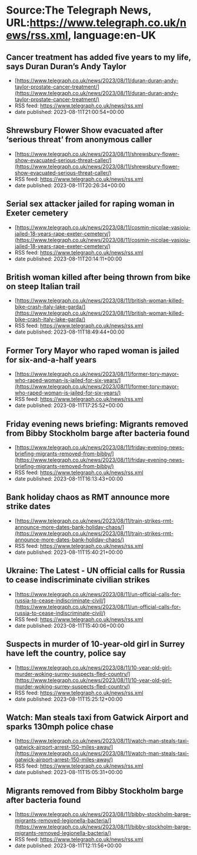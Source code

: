# Source:The Telegraph News, URL:https://www.telegraph.co.uk/news/rss.xml, language:en-UK

## Cancer treatment has added five years to my life, says Duran Duran’s Andy Taylor
 - [https://www.telegraph.co.uk/news/2023/08/11/duran-duran-andy-taylor-prostate-cancer-treatment/](https://www.telegraph.co.uk/news/2023/08/11/duran-duran-andy-taylor-prostate-cancer-treatment/)
 - RSS feed: https://www.telegraph.co.uk/news/rss.xml
 - date published: 2023-08-11T21:00:54+00:00



## Shrewsbury Flower Show evacuated after ‘serious threat’ from anonymous caller
 - [https://www.telegraph.co.uk/news/2023/08/11/shrewsbury-flower-show-evacuated-serious-threat-caller/](https://www.telegraph.co.uk/news/2023/08/11/shrewsbury-flower-show-evacuated-serious-threat-caller/)
 - RSS feed: https://www.telegraph.co.uk/news/rss.xml
 - date published: 2023-08-11T20:26:34+00:00



## Serial sex attacker jailed for raping woman in Exeter cemetery
 - [https://www.telegraph.co.uk/news/2023/08/11/cosmin-nicolae-vasioiu-jailed-18-years-rape-exeter-cemetery/](https://www.telegraph.co.uk/news/2023/08/11/cosmin-nicolae-vasioiu-jailed-18-years-rape-exeter-cemetery/)
 - RSS feed: https://www.telegraph.co.uk/news/rss.xml
 - date published: 2023-08-11T20:14:11+00:00



## British woman killed after being thrown from bike on steep Italian trail
 - [https://www.telegraph.co.uk/news/2023/08/11/british-woman-killed-bike-crash-italy-lake-garda/](https://www.telegraph.co.uk/news/2023/08/11/british-woman-killed-bike-crash-italy-lake-garda/)
 - RSS feed: https://www.telegraph.co.uk/news/rss.xml
 - date published: 2023-08-11T18:49:44+00:00



## Former Tory Mayor who raped woman is jailed for six-and-a-half years
 - [https://www.telegraph.co.uk/news/2023/08/11/former-tory-mayor-who-raped-woman-is-jailed-for-six-years/](https://www.telegraph.co.uk/news/2023/08/11/former-tory-mayor-who-raped-woman-is-jailed-for-six-years/)
 - RSS feed: https://www.telegraph.co.uk/news/rss.xml
 - date published: 2023-08-11T17:25:52+00:00



## Friday evening news briefing: Migrants removed from Bibby Stockholm barge after bacteria found
 - [https://www.telegraph.co.uk/news/2023/08/11/friday-evening-news-briefing-migrants-removed-from-bibby/](https://www.telegraph.co.uk/news/2023/08/11/friday-evening-news-briefing-migrants-removed-from-bibby/)
 - RSS feed: https://www.telegraph.co.uk/news/rss.xml
 - date published: 2023-08-11T16:13:43+00:00



## Bank holiday chaos as RMT announce more strike dates
 - [https://www.telegraph.co.uk/news/2023/08/11/train-strikes-rmt-announce-more-dates-bank-holiday-chaos/](https://www.telegraph.co.uk/news/2023/08/11/train-strikes-rmt-announce-more-dates-bank-holiday-chaos/)
 - RSS feed: https://www.telegraph.co.uk/news/rss.xml
 - date published: 2023-08-11T15:40:21+00:00



## Ukraine: The Latest - UN official calls for Russia to cease indiscriminate civilian strikes
 - [https://www.telegraph.co.uk/news/2023/08/11/un-official-calls-for-russia-to-cease-indiscriminate-civil/](https://www.telegraph.co.uk/news/2023/08/11/un-official-calls-for-russia-to-cease-indiscriminate-civil/)
 - RSS feed: https://www.telegraph.co.uk/news/rss.xml
 - date published: 2023-08-11T15:40:06+00:00



## Suspects in murder of 10-year-old girl in Surrey have left the country, police say
 - [https://www.telegraph.co.uk/news/2023/08/11/10-year-old-girl-murder-woking-surrey-suspects-fled-country/](https://www.telegraph.co.uk/news/2023/08/11/10-year-old-girl-murder-woking-surrey-suspects-fled-country/)
 - RSS feed: https://www.telegraph.co.uk/news/rss.xml
 - date published: 2023-08-11T15:25:12+00:00



## Watch: Man steals taxi from Gatwick Airport and sparks 130mph police chase
 - [https://www.telegraph.co.uk/news/2023/08/11/watch-man-steals-taxi-gatwick-airport-arrest-150-miles-away/](https://www.telegraph.co.uk/news/2023/08/11/watch-man-steals-taxi-gatwick-airport-arrest-150-miles-away/)
 - RSS feed: https://www.telegraph.co.uk/news/rss.xml
 - date published: 2023-08-11T15:05:31+00:00



## Migrants removed from Bibby Stockholm barge after bacteria found
 - [https://www.telegraph.co.uk/news/2023/08/11/bibby-stockholm-barge-migrants-removed-legionella-bacteria/](https://www.telegraph.co.uk/news/2023/08/11/bibby-stockholm-barge-migrants-removed-legionella-bacteria/)
 - RSS feed: https://www.telegraph.co.uk/news/rss.xml
 - date published: 2023-08-11T12:11:56+00:00



